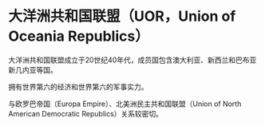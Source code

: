 # 大洋洲共和国联盟（UOR，Union of Oceania Republics）

大洋洲共和国联盟成立于20世纪40年代，成员国包含澳大利亚、新西兰和巴布亚新几内亚等国。

拥有世界第六的经济和世界第六的军事实力。

与欧罗巴帝国（Europa Empire）、北美洲民主共和国联盟（Union of North American Democratic Republics）关系较密切。
